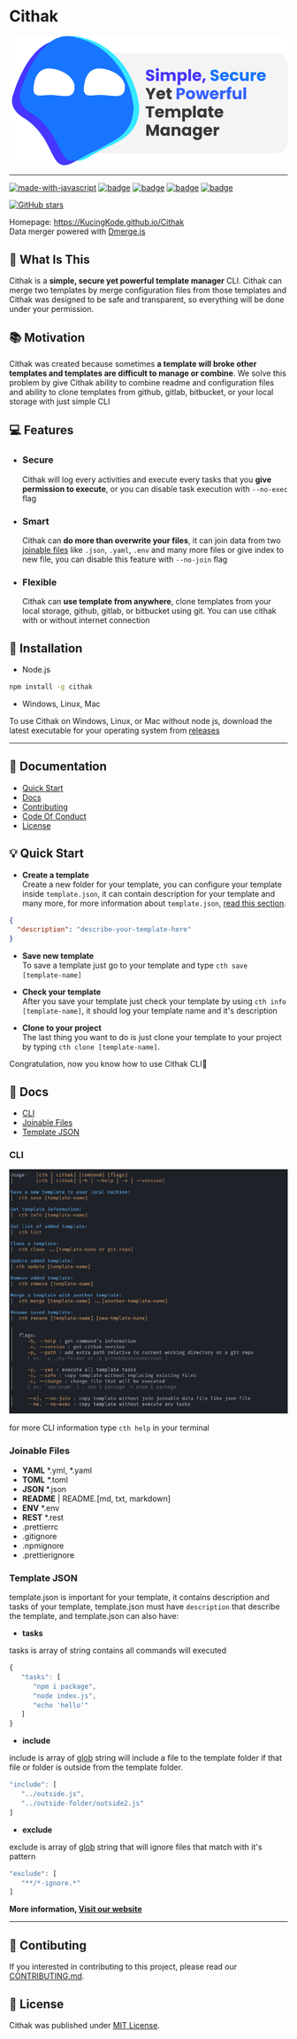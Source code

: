 # Cithak

![icon](./images/icon.svg)

---

[![made-with-javascript](https://img.shields.io/badge/Made%20with-JavaScript-1f425f.svg)](https://www.javascript.com)
[![badge](https://img.shields.io/github/license/KucingKode/Cithak)](./LICENSE.md)
[![badge](https://img.shields.io/github/last-commit/KucingKode/Cithak)](https://github.com/KucingKode/Cithak)
[![badge](https://img.shields.io/github/package-json/v/KucingKode/Cithak)](https://www.npmjs.com/package/cithak)
[![badge](https://img.shields.io/npm/dw/cithak)](https://www.npmjs.com/package/cithak)

[![GitHub stars](https://img.shields.io/github/stars/KucingKode/Cithak.svg?style=social&label=Star&maxAge=2592000)](https://GitHub.com/KucingKode/Cithak/stargazers/)

Homepage: <https://KucingKode.github.io/Cithak>  
Data merger powered with [Dmerge.js](https://github.com/KucingKode/Dmerge)

## 🤔 What Is This

Cithak is a **simple, secure yet powerful template manager** CLI. Cithak can merge two templates by merge configuration files from those templates and Cithak was designed to be safe and transparent, so everything will be done under your permission.

## 📚 Motivation

Cithak was created because sometimes **a template will broke other templates and templates are difficult to manage or combine**. We solve this problem by give Cithak ability to combine readme and configuration files and ability to clone templates from github, gitlab, bitbucket, or your local storage with just simple CLI

## 💻 Features

- ### **Secure**

  Cithak will log every activities and execute every tasks that you **give permission to execute**, or you can disable task execution with `--no-exec` flag

- ### **Smart**

  Cithak can **do more than overwrite your files**, it can join data from two [joinable files](#joinable-files) like `.json`, `.yaml`, `.env` and many more files or give index to new file, you can disable this feature with `--no-join` flag

- ### **Flexible**

  Cithak can **use template from anywhere**, clone templates from your local storage, github, gitlab, or bitbucket using git. You can use cithak with or without internet connection

## 📂 Installation

- Node.js

```bash
npm install -g cithak
```

- Windows, Linux, Mac

To use Cithak on Windows, Linux, or Mac without node js, download the latest executable for your operating system from [releases](https://github.com/KucingKode/Cithak/releases)

---

## 📃 Documentation

- [Quick Start](#-quick-start)
- [Docs](#-docs)
- [Contributing](./CONTRIBUTING.md)
- [Code Of Conduct](./CODE_OF_CONDUCT.md)
- [License](./LICENSE.md)

## 💡 Quick Start

- **Create a template**  
  Create a new folder for your template, you can configure your template inside `template.json`, it can contain description for your template and many more, for more information about `template.json`, [read this section](#template-json).

```json
{
  "description": "describe-your-template-here"
}
```

- **Save new template**  
  To save a template just go to your template and type `cth save [template-name]`

- **Check your template**  
  After you save your template just check your template by using `cth info [template-name]`, it should log your template name and it's description

- **Clone to your project**  
  The last thing you want to do is just clone your template to your project by typing `cth clone [template-name]`.

Congratulation, now you know how to use Cithak CLI🎉

## 📘 Docs

- [CLI](#cli)
- [Joinable Files](#joinable-files)
- [Template JSON](#template-json)

### CLI

![information](./images/help.png)

for more CLI information type `cth help` in your terminal

### Joinable Files

- **YAML** \*.yml, \*.yaml
- **TOML** \*.toml
- **JSON** \*.json
- **README** | README.\[md, txt, markdown\]
- **ENV** \*.env
- **REST** \*.rest
- .prettierrc
- .gitignore
- .npmignore
- .prettierignore

### Template JSON

template.json is important for your template, it contains description and tasks of your template, template.json must have `description` that describe the template, and template.json can also have:

- **tasks**

tasks is array of string contains all commands will executed

```js
{
   "tasks": [
      "npm i package",
      "node index.js",
      "echo 'hello'"
   ]
}
```

- **include**

include is array of [glob](https://github.com/isaacs/node-glob#readme) string will include a file to the template folder if that file or folder is outside from the template folder.

```js
"include": [
   "../outside.js",
   "../outside-folder/outside2.js"
]
```

- **exclude**

exclude is array of [glob](https://github.com/isaacs/node-glob#readme) string that will ignore files that match with it's pattern

```js
"exclude": [
   "**/*-ignore.*"
]
```

**More information, [Visit our website](https://KucingKode.github.io/Cithak)**

---

## 🎂 Contibuting

If you interested in contributing to this project, please read our [CONTRIBUTING.md](./CONTRIBUTING.md).

## 📃 License

Cithak was published under [MIT License](./LICENSE.md).
